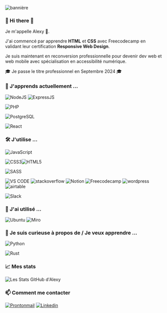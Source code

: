![bannière](https://github-readme-activity-graph.vercel.app/graph?username=alexycatelle&theme=rogue)


### 👋 Hi there 👋

Je m'appelle Alexy 👋.

 J'ai commencé par apprendre **HTML** et **CSS** avec Freecodecamp en validant leur certification **Responsive Web Design**.

Je suis maintenant en reconversion professionnelle pour devenir dev web et web mobile avec spécialisation en accessibilité numérique.

🎓 Je passe le titre professionnel en Septembre 2024 🎓


### 🌱 J'apprends actuellement ...

![NodeJS](https://img.shields.io/badge/Node%20js-339933?style=for-the-badge&logo=nodedotjs&logoColor=white)
![ExpressJS](https://img.shields.io/badge/Express%20js-000000?style=for-the-badge&logo=express&logoColor=white)

![PHP](https://img.shields.io/badge/PHP-777BB4?style=for-the-badge&logo=php&logoColor=white)

![PostgreSQL](	https://img.shields.io/badge/PostgreSQL-316192?style=for-the-badge&logo=postgresql&logoColor=white)

![React](https://img.shields.io/badge/React-20232A?style=for-the-badge&logo=react&logoColor=61DAFB)


### 🛠️ J'utilise ...

![JavaScript](https://img.shields.io/badge/JavaScript-323330?style=for-the-badge&logo=javascript&logoColor=F7DF1E)

![CSS3](https://img.shields.io/badge/CSS3-1572B6?style=for-the-badge&logo=css3&logoColor=white)![HTML5](https://img.shields.io/badge/HTML5-E34F26?style=for-the-badge&logo=html5&logoColor=white)

![SASS](https://img.shields.io/badge/Sass-CC6699?style=for-the-badge&logo=sass&logoColor=white) 

![VS CODE](	https://img.shields.io/badge/VSCode-0078D4?style=for-the-badge&logo=visual%20studio%20code&logoColor=white)
![stackoverflow](https://img.shields.io/badge/Stack_Overflow-FE7A16?style=for-the-badge&logo=stack-overflow&logoColor=white)
![Notion](	https://img.shields.io/badge/Notion-000000?style=for-the-badge&logo=notion&logoColor=white)
![Freecodecamp](https://img.shields.io/badge/freecodecamp-27273D?style=for-the-badge&logo=freecodecamp&logoColor=white)
![wordpress](https://img.shields.io/badge/Wordpress-21759B?style=for-the-badge&logo=wordpress&logoColor=white)
![airtable](https://img.shields.io/badge/Airtable-18BFFF?style=for-the-badge&logo=Airtable&logoColor=white)

![Slack](https://img.shields.io/badge/Slack-4A154B?style=for-the-badge&logo=slack&logoColor=white)

### 🧰 J'ai utilisé ...
![Ubuntu](https://img.shields.io/badge/Ubuntu-E95420?style=for-the-badge&logo=ubuntu&logoColor=white)
![Miro](https://img.shields.io/badge/Miro-F7C922?style=for-the-badge&logo=Miro&logoColor=050036)

### 👀 Je suis curieuse à propos de / Je veux apprendre ...

![Python](	https://img.shields.io/badge/Python-FFD43B?style=for-the-badge&logo=python&logoColor=blue)

![Rust](https://img.shields.io/badge/Rust-black?style=for-the-badge&logo=rust&logoColor=#E57324)

### 📈 Mes stats

  ![Les Stats GitHub d'Alexy](https://github-readme-stats.vercel.app/api?username=alexycatelle&show_icons=true&theme=aura_dark&hide=contribs,prs)


 
 ### 📫 Comment me contacter
 [![Prontonmail](https://img.shields.io/badge/ProtonMail-8B89CC?style=for-the-badge&logo=protonmail&logoColor=white)](alexycatelle@protonmail.com)
[![Linkedin](https://img.shields.io/badge/LinkedIn-0077B5?style=for-the-badge&logo=linkedin&logoColor=white)](https://www.linkedin.com/in/alexy-catelle-018656184/)

